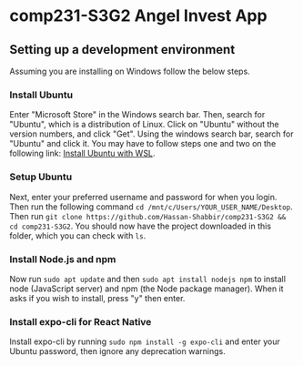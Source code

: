 # comp231-S3G2 Angel Invest App
## Setting up a development environment
Assuming you are installing on Windows follow the below steps.
### Install Ubuntu
Enter "Microsoft Store" in the Windows search bar. Then, search for "Ubuntu", which is a distribution of Linux. Click on "Ubuntu" without the version numbers, and click "Get". Using the windows search bar, search for "Ubuntu" and click it. You may have to follow steps one and two on the following link: [Install Ubuntu with WSL](https://docs.microsoft.com/en-us/windows/wsl/install-win10).

### Setup Ubuntu
Next, enter your preferred username and password for when you login. Then run the following command ```cd /mnt/c/Users/YOUR_USER_NAME/Desktop```. Then run ```git clone https://github.com/Hassan-Shabbir/comp231-S3G2 && cd comp231-S3G2```. You should now have the project downloaded in this folder, which you can check with ```ls```.

### Install Node.js and npm
Now run ```sudo apt update``` and then ```sudo apt install nodejs npm``` to install node (JavaScript server) and npm (the Node package manager). When it asks if you wish to install, press "y" then enter.

### Install expo-cli for React Native
Install expo-cli by running ```sudo npm install -g expo-cli``` and enter your Ubuntu password, then ignore any deprecation warnings.
